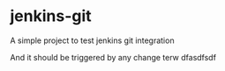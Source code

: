# jenkins-git

A simple project to test jenkins git integration

And it should be triggered by any change
terw
dfasdfsdf
